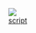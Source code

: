 ![](https://upload.wikimedia.org/wikipedia/commons/6/6f/I_littera_in_manuscripto.jpg)  
[script](https://commons.wikimedia.org/wiki/File:I_littera_in_manuscripto.jpg)  